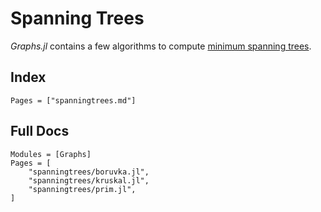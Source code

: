 # Spanning Trees

_Graphs.jl_ contains a few algorithms to compute [minimum spanning trees](https://en.wikipedia.org/wiki/Minimum_spanning_tree).

## Index

```@index
Pages = ["spanningtrees.md"]
```

## Full Docs

```@autodocs
Modules = [Graphs]
Pages = [
    "spanningtrees/boruvka.jl",
    "spanningtrees/kruskal.jl",
    "spanningtrees/prim.jl",
]

```
